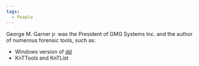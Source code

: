 ```yaml
---
tags:
  - People
---
```

George M. Garner jr. was the President of GMG Systems Inc. and the author of
numerous forensic tools, such as:

* Windows version of [dd](dd.md)
* KnTTools and KnTList
